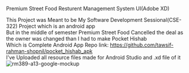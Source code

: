 
Premium Street Food Resturent Management System UI(Adobe XD) </br>

This Project was Meant to be My Software Development Sessional(CSE-322) Project which is an android app </br>
But in the middle of semester Premium Street Food Cancelled the deal as the owner was changed than I had to make Pocket Hishab</br>
Which is Complete Android App Repo link: https://github.com/tawsif-rahman-shopnil/pocket_hishab_apk </br>
I've Uploaded all resource files made for Android Studio and .xd file of it </br>
![rm389-a13-google-mockup](https://user-images.githubusercontent.com/76777358/231306957-7ea40713-1d3d-463e-a176-d56bfc233b44.png)
